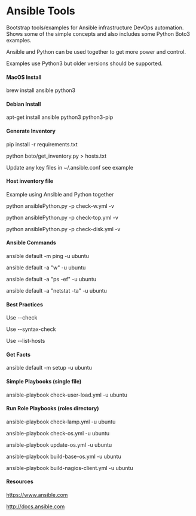 # Ansible Tools

Bootstrap tools/examples for Ansible infrastructure DevOps automation.
Shows some of the simple concepts and also includes some Python Boto3 examples.

Ansible and Python can be used together to get more power and control.

Examples use Python3 but older versions should be supported.

#### MacOS Install

brew install ansible python3

#### Debian Install

apt-get install ansible python3 python3-pip

#### Generate Inventory

pip install -r requirements.txt

python boto/get_inventory.py > hosts.txt

Update any key files in ~/.ansible.conf see example

#### Host inventory file

Example using Ansible and Python together

python ansiblePython.py -p check-w.yml -v

python ansiblePython.py -p check-top.yml -v

python ansiblePython.py -p check-disk.yml -v

#### Ansible Commands

ansible default -m ping -u ubuntu

ansible default -a "w" -u ubuntu

ansible default -a "ps -ef" -u ubuntu

ansible default -a "netstat -ta" -u ubuntu

#### Best Practices

Use --check

Use --syntax-check

Use --list-hosts

#### Get Facts

ansible default -m setup -u ubuntu

#### Simple Playbooks (single file)

ansible-playbook check-user-load.yml -u ubuntu

#### Run Role Playbooks (roles directory)

ansible-playbook check-lamp.yml -u ubuntu

ansible-playbook check-os.yml -u ubuntu

ansible-playbook update-os.yml -u ubuntu

ansible-playbook build-base-os.yml -u ubuntu

ansible-playbook build-nagios-client.yml -u ubuntu

#### Resources

https://www.ansible.com

http://docs.ansible.com
